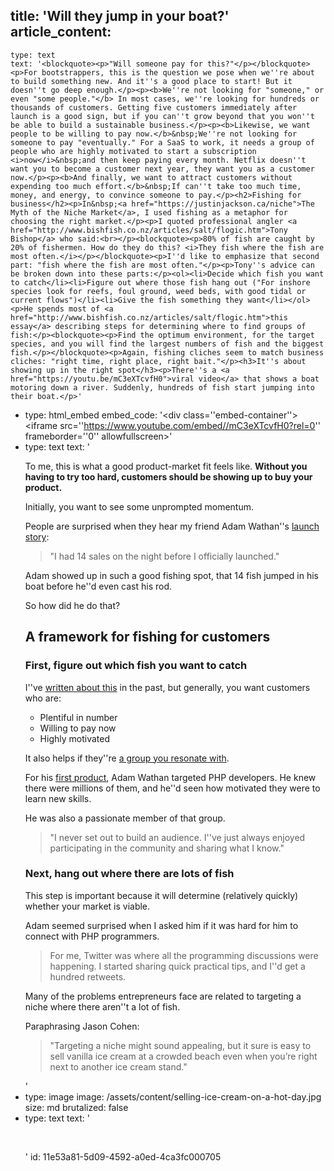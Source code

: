 title: 'Will they jump in your boat?'
article_content:
  -
    type: text
    text: '<blockquote><p>"Will someone pay for this?"</p></blockquote><p>For bootstrappers, this is the question we pose when we''re about to build something new. And it''s a good place to start! But it doesn''t go deep enough.</p><p><b>We''re not looking for "someone," or even "some people."</b> In most cases, we''re looking for hundreds or thousands of customers. Getting five customers immediately after launch is a good sign, but if you can''t grow beyond that you won''t be able to build a sustainable business.</p><p><b>Likewise, we want people to be willing to pay now.</b>&nbsp;We''re not looking for someone to pay "eventually." For a SaaS to work, it needs a group of people who are highly motivated to start a subscription <i>now</i>&nbsp;and then keep paying every month. Netflix doesn''t want you to become a customer next year, they want you as a customer now.</p><p><b>And finally, we want to attract customers without expending too much effort.</b>&nbsp;If can''t take too much time, money, and energy, to convince someone to pay.</p><h2>Fishing for business</h2><p>In&nbsp;<a href="https://justinjackson.ca/niche">The Myth of the Niche Market</a>, I used fishing as a metaphor for choosing the right market.</p><p>I quoted professional angler <a href="http://www.bishfish.co.nz/articles/salt/flogic.htm">Tony Bishop</a> who said:<br></p><blockquote><p>80% of fish are caught by 20% of fishermen. How do they do this? <i>They fish where the fish are most often.</i></p></blockquote><p>I''d like to emphasize that second part: "fish where the fish are most often."</p><p>Tony''s advice can be broken down into these parts:</p><ol><li>Decide which fish you want to catch</li><li>Figure out where those fish hang out ("For inshore species look for reefs, foul ground, weed beds, with good tidal or current flows")</li><li>Give the fish something they want</li></ol><p>He spends most of <a href="http://www.bishfish.co.nz/articles/salt/flogic.htm">this essay</a> describing steps for determining where to find groups of fish:</p><blockquote><p>Find the optimum environment, for the target species, and you will find the largest numbers of fish and the biggest fish.</p></blockquote><p>Again, fishing cliches seem to match business cliches: "right time, right place, right bait."</p><h3>It''s about showing up in the right spot</h3><p>There''s a <a href="https://youtu.be/mC3eXTcvfH0">viral video</a> that shows a boat motoring down a river. Suddenly, hundreds of fish start jumping into their boat.</p>'
  -
    type: html_embed
    embed_code: '<style>.embed-container { position: relative; padding-bottom: 56.25%; height: 0; overflow: hidden; max-width: 100%; -webkit-filter: grayscale(100%); filter: grayscale(100%);  } .embed-container iframe, .embed-container object, .embed-container embed { position: absolute; top: 0; left: 0; width: 100%; height: 100%; }</style><div class=''embed-container''><iframe src=''https://www.youtube.com/embed//mC3eXTcvfH0?rel=0'' frameborder=''0'' allowfullscreen></iframe></div>'
  -
    type: text
    text: '<p>To me, this is what a good product-market fit feels like.&nbsp;<b>Without you having to try too hard, customers should be showing up to buy your product.</b></p><p>Initially, you want to see some unprompted momentum.</p><p>People are surprised when they hear my friend Adam Wathan''s <a href="https://justinjackson.ca/adam-wathan-launch">launch story</a>:&nbsp;</p><blockquote><p>"I had 14 sales on the night before I officially launched."</p></blockquote><p>Adam showed up in such a good fishing spot, that 14 fish jumped in his boat before he''d even cast his rod.</p><p>So how did he do that?&nbsp;</p><h2>A framework for fishing for customers</h2><h3>First, figure out which fish you want to catch</h3><p>I''ve <a href="https://devmarketing.xyz/saas-target-market/">written about this</a> in the past, but generally, you want customers who are:</p><ul><li>Plentiful in number</li><li>Willing to pay now</li><li>Highly motivated</li></ul><p>It also helps if they''re <a href="https://justinjackson.ca/want">a group you resonate with</a>.</p><p>For his <a href="https://adamwathan.me/refactoring-to-collections/?utm_source=justinjackson.ca&amp;utm_medium=link&amp;utm_campaign=indienewsletter">first product</a>, Adam Wathan targeted PHP developers. He knew there were millions of them, and he''d seen how motivated they were to learn new skills.</p><p>He was also a passionate member of that group.</p><blockquote><p>"I never set out to build an audience. I''ve just always enjoyed participating in the community and sharing what I know."</p></blockquote><h3>Next, hang out where there are lots of fish</h3><p>This step is important because it will determine (relatively quickly) whether your market is viable.</p><p>Adam seemed surprised when I asked him if it was hard for him to connect with PHP programmers.</p><blockquote><p>For me, Twitter was where all the programming discussions were happening. I started sharing quick practical tips, and I''d get a hundred retweets.</p></blockquote><p>Many of the problems entrepreneurs face are related to targeting a niche where there aren''t a lot of fish.</p><p>Paraphrasing Jason Cohen:</p><blockquote><p>"Targeting a niche might sound appealing, but it sure is easy to sell vanilla ice cream at a crowded beach even when you’re right next to another ice cream stand."</p></blockquote>'
  -
    type: image
    image: /assets/content/selling-ice-cream-on-a-hot-day.jpg
    size: md
    brutalized: false
  -
    type: text
    text: '<p><br></p>'
id: 11e53a81-5d09-4592-a0ed-4ca3fc000705
